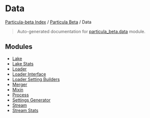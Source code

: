 # Data

[Particula-beta Index](../../README.md#particula-beta-index) / [Particula Beta](../index.md#particula-beta) / Data

> Auto-generated documentation for [particula_beta.data](https://github.com/uncscode/particula-beta/blob/main/particula_beta/data/__init__.py) module.

## Modules

- [Lake](./lake.md)
- [Lake Stats](./lake_stats.md)
- [Loader](./loader.md)
- [Loader Interface](./loader_interface.md)
- [Loader Setting Builders](./loader_setting_builders.md)
- [Merger](./merger.md)
- [Mixin](./mixin.md)
- [Process](process/index.md)
- [Settings Generator](./settings_generator.md)
- [Stream](./stream.md)
- [Stream Stats](./stream_stats.md)
